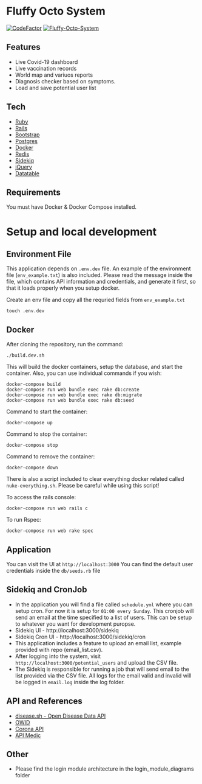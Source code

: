 # Fluffy Octo System

[![CodeFactor](https://www.codefactor.io/repository/github/arisal2/fluffy-octo-system/badge)](https://www.codefactor.io/repository/github/arisal2/fluffy-octo-system)
[![Fluffy-Octo-System](https://github.com/arisal2/fluffy-octo-system/actions/workflows/fluffy_octo_system.yml/badge.svg)](https://github.com/arisal2/fluffy-octo-system/actions/workflows/fluffy_octo_system.yml)

## Features
- Live Covid-19 dashboard
- Live vaccination records
- World map and variuos reports
- Diagnosis checker based on symptoms. 
- Load and save potential user list

## Tech

- [Ruby](https://www.ruby-lang.org/en/)
- [Rails](https://rubyonrails.org/)
- [Bootstrap](https://getbootstrap.com/)
- [Postgres](https://www.postgresql.org/)
- [Docker](https://www.docker.com/)
- [Redis](https://redis.io/)
- [Sidekiq](https://sidekiq.org/)
- [jQuery](https://jquery.com/)
- [Datatable](https://datatables.net/)

## Requirements

You must have Docker & Docker Compose installed.

# Setup and local development

## Environment File

This application depends on `.env.dev` file. An example of the environment file (`env_example.txt`) is also included. Please read the message inside the file, which contains API information and credentials, and generate it first, so that it loads properly when you setup docker.

Create an env file and copy all the requried fields from `env_example.txt`
```
touch .env.dev
```

## Docker
After cloning the repository, run the command:
```
./build.dev.sh
```
This will build the docker containers, setup the database, and start the container.
Also, you can use individual commands if you wish:

```
docker-compose build
docker-compose run web bundle exec rake db:create
docker-compose run web bundle exec rake db:migrate
docker-compose run web bundle exec rake db:seed
```

Command to start the container: 
```
docker-compose up
```
Command to stop the container: 
```
docker-compose stop
```
Command to remove the container: 
```
docker-compose down
```

There is also a script included to clear everything docker related called `nuke-everything.sh`. Please be careful while using this script!

To access the rails console:
```
docker-compose run web rails c
```

To run Rspec:
```
docker-compose run web rake spec
```

## Application

You can visit the UI at `http://localhost:3000`
You can find the default user credentials inside the `db/seeds.rb` file

## Sidekiq and CronJob
- In the application you will find a file called `schedule.yml` where you can setup cron. For now it is setup for `01:00 every Sunday`. This cronjob will send an email at the time specified to a list of users.  This can be setup to whatever you want for development puropse.
- Sidekiq UI - http://localhost:3000/sidekiq
- Sidekiq Cron UI - http://localhost:3000/sidekiq/cron
- This application includes a feature to upload an email list, example provided with repo (email_list.csv).
- After logging into the system, visit  `http://localhost:3000/potential_users` and upload the CSV file.
- The Sidekiq is responsible for running a job that will send email to the list provided via the CSV file. All logs for the email valid and invalid will be logged in `email.log` inside the log folder.

## API and References
- [disease.sh - Open Disease Data API](https://disease.sh)
- [OWID](https://ourworldindata.org)
- [Corona API](https://corona-api.com)
- [API Medic](https://apimedic.com)

## Other

- Please find the login module architecture in the login_module_diagrams folder
